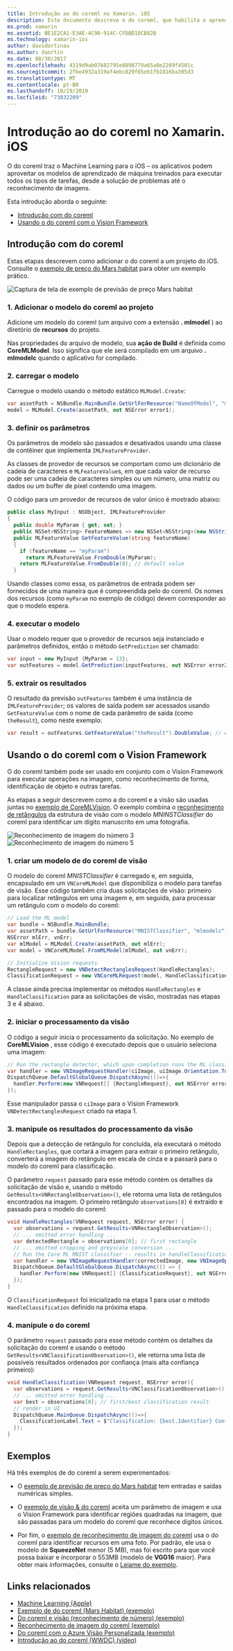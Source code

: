 ```yaml
---
title: Introdução ao do coreml no Xamarin. iOS
description: Este documento descreve o do coreml, que habilita o aprendizado de máquina no iOS. Este documento discute como começar a usar o do coreml e como usá-lo com o Vision Framework.
ms.prod: xamarin
ms.assetid: BE1E2CA1-E3AE-4C90-914C-CFDBD1DCB82B
ms.technology: xamarin-ios
author: davidortinau
ms.author: daortin
ms.date: 08/30/2017
ms.openlocfilehash: 4319d9ab07682795e8890779a65a0e2289f4501c
ms.sourcegitcommit: 2fbe4932a319af4ebc829f65eb1fb1816ba305d3
ms.translationtype: MT
ms.contentlocale: pt-BR
ms.lasthandoff: 10/29/2019
ms.locfileid: "73032209"
---
```

# <a name="introduction-to-coreml-in-xamarinios"></a>Introdução ao do coreml no Xamarin. iOS

O do coreml traz o Machine Learning para o iOS – os aplicativos podem aproveitar os modelos de aprendizado de máquina treinados para executar todos os tipos de tarefas, desde a solução de problemas até o reconhecimento de imagens.

Esta introdução aborda o seguinte:

- [Introdução com do coreml](#coreml)
- [Usando o do coreml com o Vision Framework](#coremlvision)

<a name="coreml" />

## <a name="getting-started-with-coreml"></a>Introdução com do coreml

Estas etapas descrevem como adicionar o do coreml a um projeto do iOS. Consulte o [exemplo de preço do Mars habitat](https://docs.microsoft.com/samples/xamarin/ios-samples/ios12-marshabitatcoremltimer/) para obter um exemplo prático.

![Captura de tela de exemplo de previsão de preço Mars habitat](coreml-images/marspricer-heading.png)

### <a name="1-add-the-coreml-model-to-the-project"></a>1. Adicionar o modelo do coreml ao projeto

Adicione um modelo do coreml (um arquivo com a extensão **. mlmodel** ) ao diretório de **recursos** do projeto. 

Nas propriedades do arquivo de modelo, sua **ação de Build** é definida como **CoreMLModel**. Isso significa que ele será compilado em um arquivo **. mlmodelc** quando o aplicativo for compilado.

### <a name="2-load-the-model"></a>2. carregar o modelo

Carregue o modelo usando o método estático `MLModel.Create`:

```csharp
var assetPath = NSBundle.MainBundle.GetUrlForResource("NameOfModel", "mlmodelc");
model = MLModel.Create(assetPath, out NSError error1);
```

### <a name="3-set-the-parameters"></a>3. definir os parâmetros

Os parâmetros de modelo são passados e desativados usando uma classe de contêiner que implementa `IMLFeatureProvider`.

As classes de provedor de recursos se comportam como um dicionário de cadeia de caracteres e `MLFeatureValue`s, em que cada valor de recurso pode ser uma cadeia de caracteres simples ou um número, uma matriz ou dados ou um buffer de pixel contendo uma imagem.

O código para um provedor de recursos de valor único é mostrado abaixo:

```csharp
public class MyInput : NSObject, IMLFeatureProvider
{
  public double MyParam { get; set; }
  public NSSet<NSString> FeatureNames => new NSSet<NSString>(new NSString("myParam"));
  public MLFeatureValue GetFeatureValue(string featureName)
  {
    if (featureName == "myParam")
      return MLFeatureValue.FromDouble(MyParam);
    return MLFeatureValue.FromDouble(0); // default value
  }
```

Usando classes como essa, os parâmetros de entrada podem ser fornecidos de uma maneira que é compreendida pelo do coreml. Os nomes dos recursos (como `myParam` no exemplo de código) devem corresponder ao que o modelo espera.

### <a name="4-run-the-model"></a>4. executar o modelo

Usar o modelo requer que o provedor de recursos seja instanciado e parâmetros definidos, então o método `GetPrediction` ser chamado:

```csharp
var input = new MyInput {MyParam = 13};
var outFeatures = model.GetPrediction(inputFeatures, out NSError error2);
```

### <a name="5-extract-the-results"></a>5. extrair os resultados

O resultado da previsão `outFeatures` também é uma instância de `IMLFeatureProvider`; os valores de saída podem ser acessados usando `GetFeatureValue` com o nome de cada parâmetro de saída (como `theResult`), como neste exemplo:

```csharp
var result = outFeatures.GetFeatureValue("theResult").DoubleValue; // eg. 6227020800
```

<a name="coremlvision" />

## <a name="using-coreml-with-the-vision-framework"></a>Usando o do coreml com o Vision Framework

O do coreml também pode ser usado em conjunto com o Vision Framework para executar operações na imagem, como reconhecimento de forma, identificação de objeto e outras tarefas.

As etapas a seguir descrevem como a do coreml e a visão são usadas juntas no [exemplo de CoreMLVision](https://docs.microsoft.com/samples/xamarin/ios-samples/ios11-coremlvision). O exemplo combina o [reconhecimento de retângulos](~/ios/platform/introduction-to-ios11/vision.md#rectangles) da estrutura de visão com o modelo _MNINSTClassifier_ do coreml para identificar um dígito manuscrito em uma fotografia.

![Reconhecimento de imagem do número 3](coreml-images/vision3.png) ![Reconhecimento de imagem do número 5](coreml-images/vision5.png)

### <a name="1-create-a-vision-coreml-model"></a>1. criar um modelo de do coreml de visão

O modelo do coreml _MNISTClassifier_ é carregado e, em seguida, encapsulado em um `VNCoreMLModel` que disponibiliza o modelo para tarefas de visão. Esse código também cria duas solicitações de visão: primeiro para localizar retângulos em uma imagem e, em seguida, para processar um retângulo com o modelo do coreml:

```csharp
// Load the ML model
var bundle = NSBundle.MainBundle;
var assetPath = bundle.GetUrlForResource("MNISTClassifier", "mlmodelc");
NSError mlErr, vnErr;
var mlModel = MLModel.Create(assetPath, out mlErr);
var model = VNCoreMLModel.FromMLModel(mlModel, out vnErr);

// Initialize Vision requests
RectangleRequest = new VNDetectRectanglesRequest(HandleRectangles);
ClassificationRequest = new VNCoreMLRequest(model, HandleClassification);
```

A classe ainda precisa implementar os métodos `HandleRectangles` e `HandleClassification` para as solicitações de visão, mostradas nas etapas 3 e 4 abaixo.

### <a name="2-start-the-vision-processing"></a>2. iniciar o processamento da visão

O código a seguir inicia o processamento da solicitação. No exemplo de **CoreMLVision** , esse código é executado depois que o usuário seleciona uma imagem:

```csharp
// Run the rectangle detector, which upon completion runs the ML classifier.
var handler = new VNImageRequestHandler(ciImage, uiImage.Orientation.ToCGImagePropertyOrientation(), new VNImageOptions());
DispatchQueue.DefaultGlobalQueue.DispatchAsync(()=>{
  handler.Perform(new VNRequest[] {RectangleRequest}, out NSError error);
});
```

Esse manipulador passa o `ciImage` para o Vision Framework `VNDetectRectanglesRequest` criado na etapa 1.

### <a name="3-handle-the-results-of-vision-processing"></a>3. manipule os resultados do processamento da visão

Depois que a detecção de retângulo for concluída, ela executará o método `HandleRectangles`, que cortará a imagem para extrair o primeiro retângulo, converterá a imagem do retângulo em escala de cinza e a passará para o modelo do coreml para classificação.

O parâmetro `request` passado para esse método contém os detalhes da solicitação de visão e, usando o método `GetResults<VNRectangleObservation>()`, ele retorna uma lista de retângulos encontrados na imagem. O primeiro retângulo `observations[0]` é extraído e passado para o modelo do coreml:

```csharp
void HandleRectangles(VNRequest request, NSError error) {
  var observations = request.GetResults<VNRectangleObservation>();
  // ... omitted error handling ...
  var detectedRectangle = observations[0]; // first rectangle
  // ... omitted cropping and greyscale conversion ...
  // Run the Core ML MNIST classifier -- results in handleClassification method
  var handler = new VNImageRequestHandler(correctedImage, new VNImageOptions());
  DispatchQueue.DefaultGlobalQueue.DispatchAsync(() => {
    handler.Perform(new VNRequest[] {ClassificationRequest}, out NSError err);
  });
}
```

O `ClassificationRequest` foi inicializado na etapa 1 para usar o método `HandleClassification` definido na próxima etapa.

### <a name="4-handle-the-coreml"></a>4. manipule o do coreml

O parâmetro `request` passado para esse método contém os detalhes da solicitação do coreml e usando o método `GetResults<VNClassificationObservation>()`, ele retorna uma lista de possíveis resultados ordenados por confiança (mais alta confiança primeiro):

```csharp
void HandleClassification(VNRequest request, NSError error){
  var observations = request.GetResults<VNClassificationObservation>();
  // ... omitted error handling ...
  var best = observations[0]; // first/best classification result
  // render in UI
  DispatchQueue.MainQueue.DispatchAsync(()=>{
    ClassificationLabel.Text = $"Classification: {best.Identifier} Confidence: {best.Confidence * 100f:#.00}%";
  });
}
```

## <a name="samples"></a>Exemplos

Há três exemplos de do coreml a serem experimentados:

- O [exemplo de previsão de preço do Mars habitat](https://docs.microsoft.com/samples/xamarin/ios-samples/ios12-marshabitatcoremltimer/) tem entradas e saídas numéricas simples.

- O [exemplo de visão & do coreml](https://docs.microsoft.com/samples/xamarin/ios-samples/ios11-coremlvision) aceita um parâmetro de imagem e usa o Vision Framework para identificar regiões quadradas na imagem, que são passadas para um modelo do coreml que reconhece dígitos únicos.

- Por fim, o [exemplo de reconhecimento de imagem do coreml](https://docs.microsoft.com/samples/xamarin/ios-samples/ios11-coremlimagerecognition) usa o do coreml para identificar recursos em uma foto. Por padrão, ele usa o modelo de **SqueezeNet** menor (5 MB), mas foi escrito para que você possa baixar e incorporar o 553MB (modelo de **VGG16** maior). Para obter mais informações, consulte o [Leiame do exemplo](https://github.com/xamarin/ios-samples/blob/master/ios11/CoreMLImageRecognition/CoreMLImageRecognition/README.md).

## <a name="related-links"></a>Links relacionados

- [Machine Learning (Apple)](https://developer.apple.com/machine-learning/)
- [Exemplo de do coreml (Mars Habitat) (exemplo)](https://docs.microsoft.com/samples/xamarin/ios-samples/ios12-marshabitatcoremltimer/)
- [Do coreml e visão (reconhecimento de número) (exemplo)](https://docs.microsoft.com/samples/xamarin/ios-samples/ios11-coremlvision)
- [Reconhecimento de imagem do coreml (exemplo)](https://docs.microsoft.com/samples/xamarin/ios-samples/ios11-coremlimagerecognition)
- [Do coreml com o Azure Visão Personalizada (exemplo)](https://docs.microsoft.com/samples/xamarin/ios-samples/ios11-coremlazuremodel)
- [Introdução ao do coreml (WWDC) (vídeo)](https://developer.apple.com/videos/play/wwdc2017/703/)
